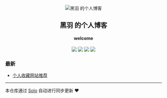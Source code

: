 <p align="center"><img alt="黑羽 的个人博客" src="https://static.b3log.org/images/brand/solo-32.png"></p><h2 align="center">
黑羽 的个人博客
</h2>

<h4 align="center">welcome</h4>
<p align="center"><a title="黑羽 的个人博客" target="_blank" href="https://github.com/thetbw/solo-blog"><img src="https://img.shields.io/github/last-commit/thetbw/solo-blog.svg?style=flat-square&color=FF9900"></a>
<a title="GitHub repo size in bytes" target="_blank" href="https://github.com/thetbw/solo-blog"><img src="https://img.shields.io/github/repo-size/thetbw/solo-blog.svg?style=flat-square"></a>
<a title="Solo Version" target="_blank" href="https://github.com/b3log/solo/releases"><img src="https://img.shields.io/badge/solo-3.6.1-f1e05a.svg?style=flat-square&color=blueviolet"></a>
<a title="Hits" target="_blank" href="https://github.com/b3log/hits"><img src="https://hits.b3log.org/thetbw/solo-blog.svg"></a></p>

### 最新

* [个人收藏网站推荐](https://thetbw.xyz/solo/articles/2019/06/02/1559457140842.html)



---

本仓库通过 [Solo](https://github.com/b3log/solo) 自动进行同步更新 ❤️ 